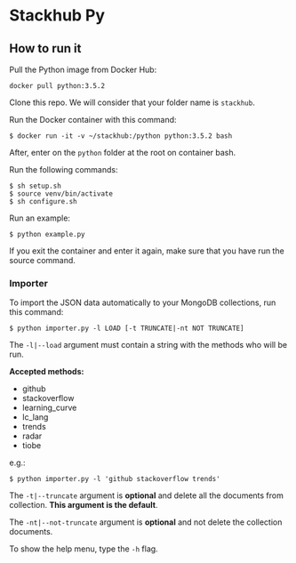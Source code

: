 # Stackhub Py

## How to run it

Pull the Python image from Docker Hub:

`docker pull python:3.5.2`

Clone this repo. We will consider that your folder name is `stackhub`.

Run the Docker container with this command:

`$ docker run -it -v ~/stackhub:/python python:3.5.2 bash`

After, enter on the `python` folder at the root on container bash.

Run the following commands:

```
$ sh setup.sh
$ source venv/bin/activate
$ sh configure.sh
```

Run an example:

`$ python example.py`

If you exit the container and enter it again, make sure that you have run the source command.

### Importer

To import the JSON data automatically to your MongoDB collections, run this command:

`$ python importer.py -l LOAD [-t TRUNCATE|-nt NOT TRUNCATE]`

The `-l|--load` argument must contain a string with the methods who will be run.

**Accepted methods:**

* github
* stackoverflow
* learning_curve
* lc_lang
* trends
* radar
* tiobe

e.g.:

`$ python importer.py -l 'github stackoverflow trends'`

The `-t|--truncate` argument is **optional** and delete all the documents from collection. **This argument is the default**.

The `-nt|--not-truncate` argument is **optional** and not delete the collection documents.

To show the help menu, type the `-h` flag.
